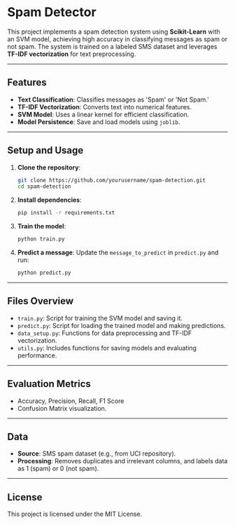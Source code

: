 # Spam Detector

This project implements a spam detection system using **Scikit-Learn** with an SVM model, achieving high accuracy in classifying messages as spam or not spam. The system is trained on a labeled SMS dataset and leverages **TF-IDF vectorization** for text preprocessing.

---

## Features

- **Text Classification**: Classifies messages as 'Spam' or 'Not Spam.'
- **TF-IDF Vectorization**: Converts text into numerical features.
- **SVM Model**: Uses a linear kernel for efficient classification.
- **Model Persistence**: Save and load models using `joblib`.

---

## Setup and Usage

1. **Clone the repository**:
    
    ```bash
    git clone https://github.com/yourusername/spam-detection.git
    cd spam-detection
    ```
    
2. **Install dependencies**:
    
    ```bash
    pip install -r requirements.txt
    ```
    
3. **Train the model**:
    
    ```bash
    python train.py
    ```
    
4. **Predict a message**:
Update the `message_to_predict` in `predict.py` and run:
    
    ```bash
    python predict.py
    ```
    

---

## Files Overview

- `train.py`: Script for training the SVM model and saving it.
- `predict.py`: Script for loading the trained model and making predictions.
- `data_setup.py`: Functions for data preprocessing and TF-IDF vectorization.
- `utils.py`: Includes functions for saving models and evaluating performance.

---

## Evaluation Metrics

- Accuracy, Precision, Recall, F1 Score
- Confusion Matrix visualization.

---

## Data

- **Source**: SMS spam dataset (e.g., from UCI repository).
- **Processing**: Removes duplicates and irrelevant columns, and labels data as 1 (spam) or 0 (not spam).

---

## License

This project is licensed under the MIT License.
